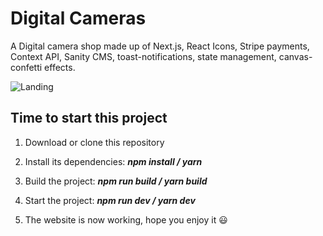 # Digital Cameras
A Digital camera shop made up of Next.js, React Icons, Stripe payments, Context API, Sanity CMS, toast-notifications, state management, canvas-confetti effects.

![Landing](https://user-images.githubusercontent.com/128102810/228641870-2fd7bd3c-ad36-4818-b020-7de07c0dd4b3.PNG)

## Time to start this project

1. Download or clone this repository

2. Install its dependencies: **_npm install / yarn_**

3. Build the project: **_npm run build / yarn build_**

4. Start the project: **_npm run dev / yarn dev_**

5. The website is now working, hope you enjoy it 😃
